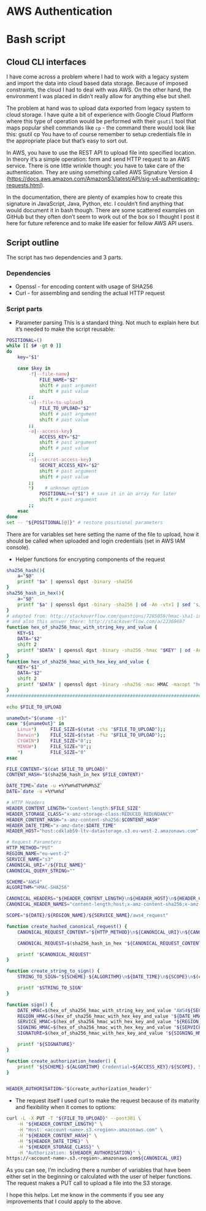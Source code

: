 # AWS Authentication
# Bash script
## Cloud CLI interfaces
I have come across a problem where I had to work with a legacy system and import the data into cloud based data storage. Because of imposed constraints, the cloud I had to deal with was AWS. On the other hand, the environment I was placed in didn’t really allow for anything else but shell.

The problem at hand was to upload data exported from legacy system to cloud storage.
I have quite a bit of experience with Google Cloud Platform where this type of operation would be performed with their `gsutil` tool that maps popular shell commands like `cp` - the command there would look like this:
gsutil cp <source file location> <target file location>
You have to of course remember to setup credentials file in the appropriate place but that’s easy to sort out.

In AWS, you have to use the REST API to upload file into specified location. In theory it’s a simple operation: form and send HTTP request to an AWS service. There is one little wrinkle though: you have to take care of the authentication. They are using something called AWS Signature Version 4 (https://docs.aws.amazon.com/AmazonS3/latest/API/sig-v4-authenticating-requests.html).

In the documentation, there are plenty of examples how to create this signature in JavaScript, Java, Python, etc. I couldn’t find anything that would document it in bash though. There are some scattered examples on GitHub but they often don’t seem to work out of the box so I thought I post it here for future reference and to make life easier for fellow AWS API users.
## Script outline
The script has two dependencies and 3 parts.
### Dependencies
- Openssl - for encoding content with usage of SHA256
- Curl - for assembling and sending the actual HTTP request
### Script parts
- Parameter parsing
This is a standard thing. Not much to explain here but it’s needed to make the script reusable:
```bash
POSITIONAL=()
while [[ $# -gt 0 ]]
do
	key="$1"

	case $key in
		-f|--file-name)
			FILE_NAME="$2"
			shift # past argument
			shift # past value
		;;
		-u|--file-to-upload)
			FILE_TO_UPLOAD="$2"
			shift # past argument
			shift # past value
		;;
		-a|--access-key)
			ACCESS_KEY="$2"
			shift # past argument
			shift # past value
		;;
		-s|--secret-access-key)
			SECRET_ACCESS_KEY="$2"
			shift # past argument
			shift # past value
		;;
		*)    # unknown option
			POSITIONAL+=("$1") # save it in an array for later
			shift # past argument
		;;
	esac
done
set -- "${POSITIONAL[@]}" # restore positional parameters
```
There are for variables set here setting the name of the file to upload, how it should be called when uploaded and login credentials (set in AWS IAM console).

- Helper functions for encrypting components of the request
```bash
sha256_hash(){
	a="$@"
	printf "$a" | openssl dgst -binary -sha256
}
sha256_hash_in_hex(){
	a="$@"
	printf "$a" | openssl dgst -binary -sha256 | od -An -vtx1 | sed 's/[ \n]//g' | sed 'N;s/\n//'
}
# adapted from: http://stackoverflow.com/questions/7285059/hmac-sha1-in-bash
# and also this answer there: http://stackoverflow.com/a/22369607
function hex_of_sha256_hmac_with_string_key_and_value {
	KEY=$1
	DATA="$2"
	shift 2
	printf "$DATA" | openssl dgst -binary -sha256 -hmac "$KEY" | od -An -vtx1 | sed 's/[ \n]//g' | sed 'N;s/\n//'
}
function hex_of_sha256_hmac_with_hex_key_and_value {
	KEY="$1"
	DATA="$2"
	shift 2
	printf "$DATA" | openssl dgst -binary -sha256 -mac HMAC -macopt "hexkey:$KEY" | od -An -vtx1 | sed 's/[ \n]//g' | sed 'N;s/\n//'
}
#####################################################################################################################

echo $FILE_TO_UPLOAD

unameOut="$(uname -s)"
case "${unameOut}" in
	Linux*)     FILE_SIZE=$(stat -c%s "$FILE_TO_UPLOAD");;
	Darwin*)    FILE_SIZE=$(stat -f%z "$FILE_TO_UPLOAD");;
	CYGWIN*)    FILE_SIZE="0";;
	MINGW*)     FILE_SIZE="0";;
	*)          FILE_SIZE="0"
esac

FILE_CONTENT="$(cat $FILE_TO_UPLOAD)"
CONTENT_HASH="$(sha256_hash_in_hex $FILE_CONTENT)"

DATE_TIME=`date -u +%Y%m%dT%H%M%SZ`
DATE=`date -u +%Y%m%d`

# HTTP Headers
HEADER_CONTENT_LENGTH="content-length:$FILE_SIZE"
HEADER_STORAGE_CLASS="x-amz-storage-class:REDUCED_REDUNDANCY"
HEADER_CONTENT_HASH="x-amz-content-sha256:$CONTENT_HASH"
HEADER_DATE_TIME="x-amz-date:$DATE_TIME"
HEADER_HOST="host:cdklab59-ltv-datastorage.s3.eu-west-2.amazonaws.com"

# Request Parameters
HTTP_METHOD="PUT"
REGION_NAME="eu-west-2"
SERVICE_NAME="s3"
CANONICAL_URI="/${FILE_NAME}"
CANONICAL_QUERY_STRING=""

SCHEME="AWS4"
ALGORITHM="HMAC-SHA256"

CANONICAL_HEADERS="${HEADER_CONTENT_LENGTH}\n${HEADER_HOST}\n${HEADER_CONTENT_HASH}\n${HEADER_DATE_TIME}\n${HEADER_STORAGE_CLASS}\n"
CANONICAL_HEADER_NAMES="content-length;host;x-amz-content-sha256;x-amz-date;x-amz-storage-class"

SCOPE="${DATE}/${REGION_NAME}/${SERVICE_NAME}/aws4_request"

function create_hashed_canonical_request() {
	CANONICAL_REQUEST_CONTENT="${HTTP_METHOD}\n${CANONICAL_URI}\n${CANONICAL_QUERY_STRING}\n${CANONICAL_HEADERS}\n${CANONICAL_HEADER_NAMES}\n${CONTENT_HASH}"

	CANONICAL_REQUEST=$(sha256_hash_in_hex "${CANONICAL_REQUEST_CONTENT}")

	printf "$CANONICAL_REQUEST"
}

function create_string_to_sign() {
	STRING_TO_SIGN="${SCHEME}-${ALGORITHM}\n${DATE_TIME}\n${SCOPE}\n$(create_hashed_canonical_request)"

	printf "$STRING_TO_SIGN"
}

function sign() {
	DATE_HMAC=$(hex_of_sha256_hmac_with_string_key_and_value "AWS4${SECRET_ACCESS_KEY}" ${DATE})
	REGION_HMAC=$(hex_of_sha256_hmac_with_hex_key_and_value "${DATE_HMAC}" ${REGION_NAME})
	SERVICE_HMAC=$(hex_of_sha256_hmac_with_hex_key_and_value "${REGION_HMAC}" ${SERVICE_NAME})
	SIGNING_HMAC=$(hex_of_sha256_hmac_with_hex_key_and_value "${SERVICE_HMAC}" "aws4_request")
	SIGNATURE=$(hex_of_sha256_hmac_with_hex_key_and_value "${SIGNING_HMAC}" "$(create_string_to_sign)")

	printf "${SIGNATURE}"
}

function create_authorization_header() {
	printf "${SCHEME}-${ALGORITHM} Credential=${ACCESS_KEY}/${SCOPE}, SignedHeaders=${CANONICAL_HEADER_NAMES}, Signature=$(sign)"
}


HEADER_AUTHORISATION="$(create_authorization_header)"
```
- The request itself
I used curl to make the request because of its maturity and flexibility when it comes to options:
```bash
curl -L -X PUT -T "${FILE_TO_UPLOAD}" --post301 \
	-H "${HEADER_CONTENT_LENGTH}" \
	-H "Host: <account-name>.s3.<region>.amazonaws.com" \
	-H "${HEADER_CONTENT_HASH}" \
	-H "${HEADER_DATE_TIME}" \
	-H "${HEADER_STORAGE_CLASS}" \
	-H "Authorization: ${HEADER_AUTHORISATION}" \
https://<account-name>.s3.<region>.amazonaws.com${CANONICAL_URI}
```
As you can see, I’m including there a number of variables that have been either set in the beginning or calculated with the user of helper functions.
The request makes a PUT call to upload a file into the S3 storage.

I hope this helps. Let me know in the comments if you see any improvements that I could apply to the above.
